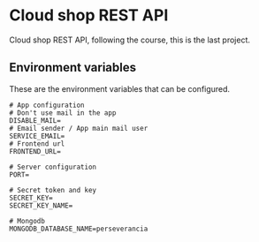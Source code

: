 # Cloud shop REST API

Cloud shop REST API, following the course, this is the last project.

## Environment variables

These are the environment variables that can be configured.

```
# App configuration
# Don't use mail in the app
DISABLE_MAIL=
# Email sender / App main mail user
SERVICE_EMAIL=
# Frontend url
FRONTEND_URL=

# Server configuration
PORT=

# Secret token and key
SECRET_KEY=
SECRET_KEY_NAME=

# Mongodb
MONGODB_DATABASE_NAME=perseverancia
```
